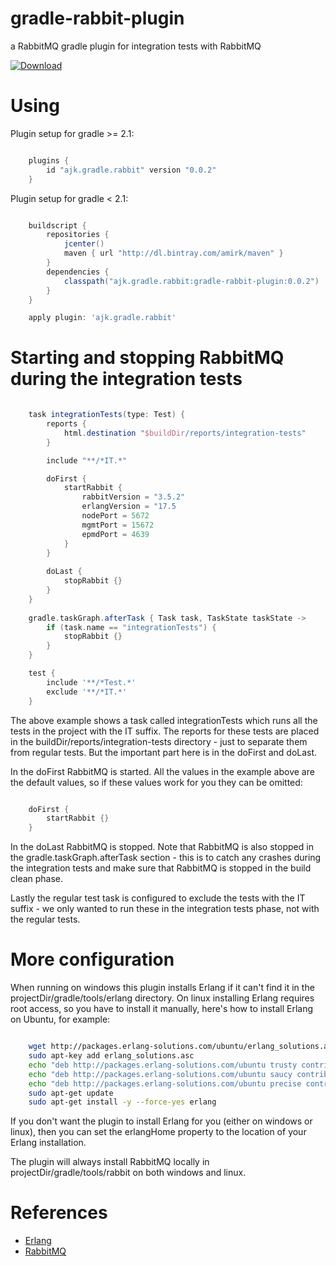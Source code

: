 # gradle-rabbit-plugin
a RabbitMQ gradle plugin for integration tests with RabbitMQ

[ ![Download](https://api.bintray.com/packages/amirk/maven/gradle-rabbit-plugin/images/download.svg) ](https://bintray.com/amirk/maven/gradle-rabbit-plugin/_latestVersion)

# Using

Plugin setup for gradle >= 2.1:

```gradle

    plugins {
        id "ajk.gradle.rabbit" version "0.0.2"
    }
```

Plugin setup for gradle < 2.1:

```gradle

    buildscript {
        repositories {
            jcenter()
            maven { url "http://dl.bintray.com/amirk/maven" }
        }
        dependencies {
            classpath("ajk.gradle.rabbit:gradle-rabbit-plugin:0.0.2")
        }
    }

    apply plugin: 'ajk.gradle.rabbit'
```

# Starting and stopping RabbitMQ during the integration tests

```gradle

    task integrationTests(type: Test) {
        reports {
            html.destination "$buildDir/reports/integration-tests"
        }

        include "**/*IT.*"

        doFirst {
            startRabbit {
                rabbitVersion = "3.5.2"
                erlangVersion = "17.5
                nodePort = 5672
                mgmtPort = 15672
                epmdPort = 4639
            }
        }
    
        doLast {
            stopRabbit {}
        }
    }
    
    gradle.taskGraph.afterTask { Task task, TaskState taskState ->
        if (task.name == "integrationTests") {
            stopRabbit {}
        }
    }

    test {
        include '**/*Test.*'
        exclude '**/*IT.*'
    }
```

The above example shows a task called integrationTests which runs all the tests in the project with the IT suffix. The
reports for these tests are placed in the buildDir/reports/integration-tests directory - just to separate them from
regular tests. But the important part here is in the doFirst and doLast. 

In the doFirst RabbitMQ is started. All the values in the example above are the default values, so if these values
work for you they can be omitted:

```gradle

    doFirst {
        startRabbit {}
    }
```

In the doLast RabbitMQ is stopped. Note that RabbitMQ is also stopped in the gradle.taskGraph.afterTask section - this
is to catch any crashes during the integration tests and make sure that RabbitMQ is stopped in the build clean phase.

Lastly the regular test task is configured to exclude the tests with the IT suffix - we only wanted to run these in the
integration tests phase, not with the regular tests.

# More configuration

When running on windows this plugin installs Erlang if it can't find it in the projectDir/gradle/tools/erlang directory.
On linux installing Erlang requires root access, so you have to install it manually, here's how to install Erlang on
Ubuntu, for example:

```bash

    wget http://packages.erlang-solutions.com/ubuntu/erlang_solutions.asc
    sudo apt-key add erlang_solutions.asc
    echo "deb http://packages.erlang-solutions.com/ubuntu trusty contrib" sudo tee /etc/apt/sources.list.d/erlang.list
    echo "deb http://packages.erlang-solutions.com/ubuntu saucy contrib" sudo tee -a /etc/apt/sources.list.d/erlang.list
    echo "deb http://packages.erlang-solutions.com/ubuntu precise contrib" sudo tee -a /etc/apt/sources.list.d/erlang.list
    sudo apt-get update
    sudo apt-get install -y --force-yes erlang
```

If you don't want the plugin to install Erlang for you (either on windows or linux), then you can set the erlangHome
property to the location of your Erlang installation.

The plugin will always install RabbitMQ locally in projectDir/gradle/tools/rabbit on both windows and linux.

# References

- [Erlang](http://www.erlang.org/)
- [RabbitMQ](http://www.rabbitmq.com/)